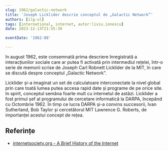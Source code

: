 ```yaml
---
slug: 1962/galactic-network
title: 'Joseph Licklider descrie conceptul de „Galactic Network”'
authors: [ilg-ul]
tags: [international, internet, autor:liviu.ionescu]
date: 2023-12-13T21:55:39

eventDate: '1962-08'

---
```


în august 1962, este consemnată prima descriere înregistrată
a interacțiunilor sociale care ar putea fi
activată prin intermediul rețelei, într-o serie de memorii scrise de
Joseph Carl Robnett Licklider de la MIT, în care se discută despre
conceptul „Galactic Network”.

<!-- truncate -->

Licklider și-a imaginat un set de calculatoare interconectate la nivel
global prin care
toată lumea putea accesa rapid date și programe de pe orice site. In spirit,
conceptul semăna foarte mult cu internetul de astăzi. Licklider a fost
primul șef al programului de cercetare informatică la DARPA, începând cu
Octombrie 1962. În timp ce lucra  DARPA și-a convins succesorii,
Ivan Sutherland, Bob Taylor și cercetătorul MIT Lawrence G. Roberts,
de importanței acestui concept de rețea.

## Referințe

- [internetsociety.org - A Brief History of the Internet](https://www.internetsociety.org/internet/history-internet/brief-history-internet/)
